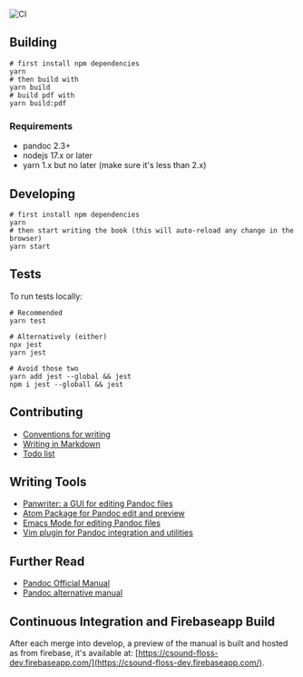 ![CI](https://github.com/csound-flossmanual/csound-floss/workflows/CI/badge.svg)

## Building

```
# first install npm dependencies
yarn
# then build with
yarn build
# build pdf with
yarn build:pdf
```

### Requirements

- pandoc 2.3+
- nodejs 17.x or later
- yarn 1.x but no later (make sure it's less than 2.x)

## Developing

```
# first install npm dependencies
yarn
# then start writing the book (this will auto-reload any change in the browser)
yarn start
```

## Tests

To run tests locally:

```
# Recommended
yarn test

# Alternatively (either)
npx jest
yarn jest

# Avoid those two
yarn add jest --global && jest
npm i jest --globall && jest
```

## Contributing

- [Conventions for writing](contribute/conventions.md)
- [Writing in Markdown](contribute/writing-in-markdown.md)
- [Todo list](contribute/todo.md)

## Writing Tools

- [Panwriter: a GUI for editing Pandoc files](https://panwriter.com/)
- [Atom Package for Pandoc edit and preview](https://atom.io/packages/pandoc)
- [Emacs Mode for editing Pandoc files](http://joostkremers.github.io/pandoc-mode/)
- [Vim plugin for Pandoc integration and utilities](https://github.com/vim-pandoc/vim-pandoc)

## Further Read

- [Pandoc Official Manual](https://pandoc.org/MANUAL.html)
- [Pandoc alternative manual](https://rmarkdown.rstudio.com/authoring_pandoc_markdown.html%23raw-tex)

## Continuous Integration and Firebaseapp Build

After each merge into develop, a preview of the manual is built and hosted
as from firebase, it's available at: [https://csound-floss-dev.firebaseapp.com/](https://csound-floss-dev.firebaseapp.com/).
